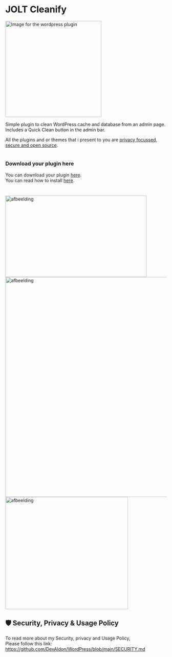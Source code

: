 <h1>JOLT Cleanify</h1>
<img src="https://github.com/user-attachments/assets/52b9b86f-ffba-4aea-8e01-8adf85d5a848" alt="Image for the wordpress plugin" width="300" >


Simple plugin to clean WordPress cache and database from an admin page. <br>Includes a Quick Clean button in the admin bar.<br>

All the plugins and or themes that i present to you are [privacy focussed, secure and open source](https://github.com/DevAldon/WordPress/blob/main/SECURITY.md).

#
### Download your plugin here
You can download your plugin [here](https://github.com/DevAldon/JOLT-Cleanify/archive/refs/heads/main.zip).<br>
You can read how to install [here](https://github.com/DevAldon/WordPress/wiki/How-to-install-the-plugins).
#

<img width="441" height="254" alt="afbeelding" src="https://github.com/user-attachments/assets/5427855d-ce0e-46bc-b31b-57171e8b4bb0" />
<img width="1071" height="686" alt="afbeelding" src="https://github.com/user-attachments/assets/d376754c-f3fa-497e-bfec-1666e64fc969" />
<img width="383" height="350" alt="afbeelding" src="https://github.com/user-attachments/assets/d69ee6df-6927-41be-b60d-c18dd63264ce" />

## 🛡 Security, Privacy & Usage Policy

To read more about my Security, privacy and Usage Policy,<br>
Please follow this link: https://github.com/DevAldon/WordPress/blob/main/SECURITY.md

